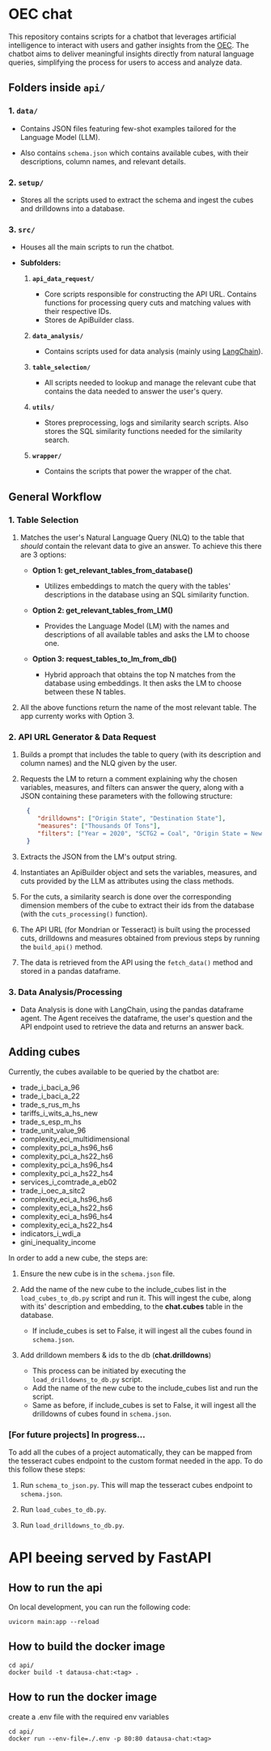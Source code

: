 # OEC chat

This repository contains scripts for a chatbot that leverages artificial intelligence to interact with users and gather insights from the [OEC](https://oec.world/en). The chatbot aims to deliver meaningful insights directly from natural language queries, simplifying the process for users to access and analyze data.

## Folders inside **`api/`**

### 1. **`data/`**
   - Contains JSON files featuring few-shot examples tailored for the Language Model (LLM). 

   - Also contains `schema.json` which contains available cubes, with their descriptions, column names, and relevant details.

### 2. **`setup/`**
   - Stores all the scripts used to extract the schema and ingest the cubes and drilldowns into a database.

### 3. **`src/`**
   - Houses all the main scripts to run the chatbot.
  
   - **Subfolders:**
     1. **`api_data_request/`**
        - Core scripts responsible for constructing the API URL. Contains functions for processing query cuts and matching values with their respective IDs.
        - Stores de ApiBuilder class.

     2. **`data_analysis/`**
        - Contains scripts used for data analysis (mainly using [LangChain](https://python.langchain.com/docs/get_started/introduction)).

     3. **`table_selection/`**
        - All scripts needed to lookup and manage the relevant cube that contains the data needed to answer the user's query.

     4. **`utils/`**
        - Stores preprocessing, logs and similarity search scripts. Also stores the SQL similarity functions needed for the similarity search.

     5. **`wrapper/`**
        - Contains the scripts that power the wrapper of the chat.


## General Workflow

### 1. Table Selection

1. Matches the user's Natural Language Query (NLQ) to the table that *should* contain the relevant data to give an answer. To achieve this there are 3 options:

   - **Option 1: get_relevant_tables_from_database()**
     - Utilizes embeddings to match the query with the tables' descriptions in the database using an SQL similarity function.

   - **Option 2: get_relevant_tables_from_LM()**
     - Provides the Language Model (LM) with the names and descriptions of all available tables and asks the LM to choose one.

   - **Option 3: request_tables_to_lm_from_db()**
     - Hybrid approach that obtains the top N matches from the database using embeddings. It then asks the LM to choose between these N tables.

2. All the above functions return the name of the most relevant table. The app currenty works with Option 3.

### 2. API URL Generator & Data Request

   1. Builds a prompt that includes the table to query (with its description and column names) and the NLQ given by the user.

   2. Requests the LM to return a comment explaining why the chosen variables, measures, and filters can answer the query, along with a JSON containing these parameters with the following structure:


```json
     {
        "drilldowns": ["Origin State", "Destination State"],
        "measures": ["Thousands Of Tons"],
        "filters": ["Year = 2020", "SCTG2 = Coal", "Origin State = New York", "Destination State = California"]
     }
```

   3. Extracts the JSON from the LM's output string.

   4. Instantiates an ApiBuilder object and sets the variables, measures, and cuts provided by the LLM as attributes using the class methods.

   4. For the cuts, a similarity search is done over the corresponding dimension members of the cube to extract their ids from the database (with the `cuts_processing()` function).

   5. The API URL (for Mondrian or Tesseract) is built using the processed cuts, drilldowns and measures obtained from previous steps by running the `build_api()` method.

   6. The data is retrieved from the API using the `fetch_data()` method and stored in a pandas dataframe.


### 3. Data Analysis/Processing

- Data Analysis is done with LangChain, using the pandas dataframe agent. The Agent receives the dataframe, the user's question and the API endpoint used to retrieve the data and returns an answer back. 

## Adding cubes

Currently, the cubes available to be queried by the chatbot are:

   - trade_i_baci_a_96
   - trade_i_baci_a_22
   - trade_s_rus_m_hs
   - tariffs_i_wits_a_hs_new
   - trade_s_esp_m_hs
   - trade_unit_value_96
   - complexity_eci_multidimensional
   - complexity_pci_a_hs96_hs6
   - complexity_pci_a_hs22_hs6
   - complexity_pci_a_hs96_hs4
   - complexity_pci_a_hs22_hs4
   - services_i_comtrade_a_eb02
   - trade_i_oec_a_sitc2
   - complexity_eci_a_hs96_hs6
   - complexity_eci_a_hs22_hs6
   - complexity_eci_a_hs96_hs4
   - complexity_eci_a_hs22_hs4
   - indicators_i_wdi_a
   - gini_inequality_income

In order to add a new cube, the steps are:

   1. Ensure the new cube is in the `schema.json` file. 

   2. Add the name of the new cube to the include_cubes list in the `load_cubes_to_db.py` script and run it. This will ingest the cube, along with its' description and embedding, to the **chat.cubes** table in the database.
      - If include_cubes is set to False, it will ingest all the cubes found in `schema.json`.

   3. Add drilldown members & ids to the db (**chat.drilldowns**)
      - This process can be initiated by executing the `load_drilldowns_to_db.py` script. 
      - Add the name of the new cube to the include_cubes list and run the script.
      - Same as before, if include_cubes is set to False, it will ingest all the drilldowns of cubes found in `schema.json`.

### [For future projects] In progress...

To add all the cubes of a project automatically, they can be mapped from the tesseract cubes endpoint to the custom format needed in the app. To do this follow these steps:

   1. Run `schema_to_json.py`. This will map the tesseract cubes endpoint to `schema.json`.

   2. Run `load_cubes_to_db.py`.

   3. Run `load_drilldowns_to_db.py`.

# API beeing served by FastAPI

## How to run the api

On local development, you can run the following code:
```
uvicorn main:app --reload
```
## How to build the docker image
```
cd api/
docker build -t datausa-chat:<tag> .
```

## How to run the docker image
create a .env file with the required env variables
```
cd api/
docker run --env-file=./.env -p 80:80 datausa-chat:<tag>
```